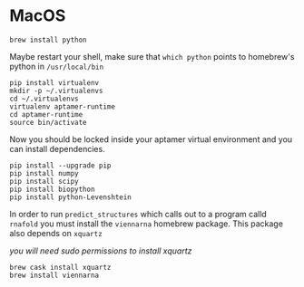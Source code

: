 # MacOS

```
brew install python
```

Maybe restart your shell, make sure that `which python` points to homebrew's python in `/usr/local/bin`

```
pip install virtualenv
mkdir -p ~/.virtualenvs
cd ~/.virtualenvs
virtualenv aptamer-runtime
cd aptamer-runtime
source bin/activate
```

Now you should be locked inside your aptamer virtual environment
and you can install dependencies.

```
pip install --upgrade pip
pip install numpy
pip install scipy
pip install biopython
pip install python-Levenshtein
```

In order to run `predict_structures` which calls out to a program calld `rnafold` you must install
the `viennarna` homebrew package. This package also depends on `xquartz`

_you will need sudo permissions to install xquartz_

```
brew cask install xquartz
brew install viennarna
```








